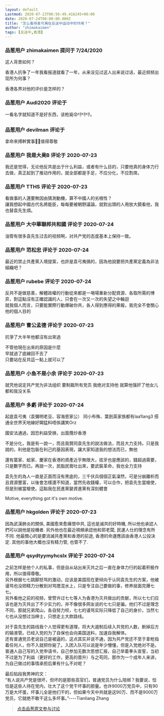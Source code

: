 ```yaml
---
layout: default
Lastmod: 2020-07-23T06:56:49.416245+00:00
date: 2020-07-24T00:00:00.000Z
title: "怎么看待袁弓夷在反送中运动中的作用？"
author: "zhimakaimen"
tags: [反送中,香港]
---
```



### 品葱用户 **zhimakaimen** 提问于 7/24/2020
    
这人背景如何？  
  
香港人抗争了一年我看报道就看了一年，从来没见过这人出来说过话，最近频频出现所为何事？  
  
香港各界对他的评价是怎样的？
    
                

### 品葱用户 **Audi2020** 评论于 
        
一看名字就知道不是好东西，该枪毙😡👎👎👎。
        
                

### 品葱用户 **devilman** 评论于 
        
拿命來搏幹實事👍🏼值得尊敬
        
                

### 品葱用户 **我是大臭B** 评论于 2020-07-23
        
我还是觉得，无论他反共是出于什么利益，或者有什么目的，只要他真的身体力行去做，真正起到了推动作用的，就全部都是手足，不应分化，不应割席。
        
                

### 品葱用户 **TTHS** 评论于 2020-07-23
        
看做事的人還要無因由猜測動機，算不中國人的劣根性？  
讓我想起中國古代名將能臣，每每要被朝野議論，就對出頭的人用放大鏡看他，我也替袁先生煩。
        
                

### 品葱用户 **大中華聯邦共和國** 评论于 2020-07-24
        
油管有很多袁先生过去的视频啊，对共产党的态度基本上保持一致。
        
                

### 品葱用户 **范松忠** 评论于 2020-07-24
        
最近的禁止共產黨入境提案，也許是袁弓夷搞的，因為他說要把共產黨定義為非法組織吧？
        
                

### 品葱用户 **rubebe** 评论于 2020-07-24
        
反共不是做慈善，解體政權的行動從來都是一埸場重新分配資源、各取所需的博弈，對這點沒有正確認識的人，只會在一次又一次的失望之中輪迴  
就我個人而言，只要能實際行動爆破你共，各人得到應得的果報，我完全不會關心他的個人目的
        
                

### 品葱用户 **曹公孟德** 评论于 2020-07-23
        
抗爭了大半年他都沒有出來過  
  
不管他現在出來的原因是什麼  
早就過了底線回不去了  
只要站在反共這一點上就可以了
        
                

### 品葱用户 **小鱼不是小余** 评论于 2020-07-23
        
就凭他说定共产党为非法组织 要制裁所有党员 我绝对支持他 就算他强奸了他女儿都和我没关系
        
                

### 品葱用户 **多虧** 评论于 2020-07-24
        
起底袁弓夷（袁彌明老豆、容海恩家公） 同小布殊、葉劍英家族都有laa1lang3 搭通全世界天地線好閪猛料唔係講笑Orz  
  
國安法通過，因恐利益受損，出面攬炒香港  
  
不是分化，我是有一說一，而且我贊同袁先生的說法做法，而且大力支持。只是我說的，利他是包裝在利己的基因表現，讓大家知道我的想法而已，無他  
  
還有葉家、蛤家、慶家在香港的資產近乎無限大，拔牙也是應該的，錢超過需要，只是數字而已。再說一次，民脂民膏吐出來，要武裝革命，我也全力支持  
  
袁先生的為人一直是正面而沒有黑底的，三千伏兵個個正氣凜然，可是分崩離析而且資源豐富，以後會怎樣還不知道，當然先收錢權，可以合作，把袁先生當槍使，但是別被當槍使。這點我在民進黨變資進黨有深刻體會  
  
Motive, everything got it's own motive.
        
                

### 品葱用户 **hkgolden** 评论于 2020-07-23
        
因為武漢肺炎的關係, 美國愈來愈痛恨中共, 這也是滅共的好時機, 所以他也承認人們可以說他是投機者. 另外他也在最近視頻承認他和郭老闆, 民運人仕的理念有所不同. 他最關心的是要消滅共產黨和香港的前途, 香港的命運應該由香港人公投決定. 其他的事他大概也沒有精力管, 也管不了.
        
                

### 品葱用户 **qsydtyymyhcslx** 评论于 2020-07-24
        
之前怎样是他个人的私事，但是自从站出来灭共之后一直在身体力行的起着积极作用，所以值得尊敬。  
另外根据七七跳脚怒骂的激动，应该是美国现在更倾向于认同袁先生的方案，他被谩骂也没把精力分散到对骂搅混水上，只是专注自己要做的事，修养层面完爆七七。  
另外看他之前的视频，曾赞许过七七等人为香港为灭共做出的贡献，所以七七们应该也是为灭共出了不少实力的，并不像很多网友说的七七只是骗。他们不过是理念不同，那就兄弟爬山，各自努力呗，七七的谩骂实际只降低了自己的身价，当然七七也从没想过当绅士，只想走土大款路线。  
  
对于袁先生的路线我个人觉得更有道理，将大大遏制后续入共党的人数，断掉后方的输液管。已经入党的为了自保也会向美国送料，加速自我解体。  
还有普通党员老说自己是被逼的，这点其实并说不通，因为共产党还不至于拿枪指着任何人，你不入就把你毙了。入团入队可以说是年少懵懂，但是入党绝对不是。普通人自己写的入党申请书，自己参加无数次思想汇报，自己举着拳头宣誓，当初不过是为了利益（更好的工作，更高的晋升）与之苟同，那作为一个成年人来讲，为自己做过的事情承担后果有什么不对呢？  
  
最后贴段我男神的文：  
“有人说共产党是很坏，但坏的是那些高官们，普通党员为什么陪绑？我要说，恰恰是这些人待在党内，壮大了这个党干坏事的胆量。也许9000万党员中，只有90万是大坏蛋，坏事儿全是他们干的，但如果今天中共就是这90万、而不是9000万党员，它就绝不敢干这么多坏事。”----Tianliang Zhang
        
                





> [点击品葱原文参与讨论](https://pincong.rocks/question/28863)

